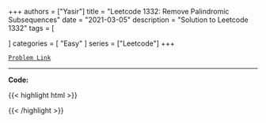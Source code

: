 
+++
authors = ["Yasir"]
title = "Leetcode 1332: Remove Palindromic Subsequences"
date = "2021-03-05"
description = "Solution to Leetcode 1332"
tags = [
    
]
categories = [
    "Easy"
]
series = ["Leetcode"]
+++



[`Problem Link`](https://leetcode.com/problems/remove-palindromic-subsequences/description/)

---

**Code:**

{{< highlight html >}}

{{< /highlight >}}

